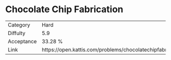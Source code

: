 # Chocolate Chip Fabrication

<table>
    <tr>
        <td>Category</td>
        <td>Hard</td>
    </tr>
    <tr>
        <td>Diffulty</td>
        <td>5.9</td>
    </tr>
    <tr>
        <td>Acceptance</td>
        <td>33.28 %</td>
    </tr>
    <tr>
        <td>Link</td>
        <td>https://open.kattis.com/problems/chocolatechipfabrication</td>
    </tr>
</table>